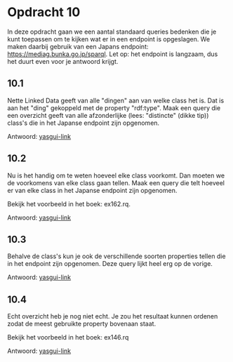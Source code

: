 # Opdracht 10
In deze opdracht gaan we een aantal standaard queries bedenken die je kunt toepassen om te kijken wat er in een endpoint is opgeslagen. We maken daarbij gebruik van een Japans endpoint: 
https://mediag.bunka.go.jp/sparql. Let op: het endpoint is langzaam, dus het duurt even voor je antwoord krijgt.

## 10.1 

Nette Linked Data geeft van alle "dingen" aan van welke class het is. Dat is aan het "ding" gekoppeld met de property "rdf:type". Maak een query die een overzicht geeft van alle afzonderlijke (lees: "distincte" (dikke tip)) class's die in het Japanse endpoint zijn opgenomen.

Antwoord: [yasgui-link](https://yasgui.triply.cc/?query=PREFIX%20rdf%3A%20%3Chttp%3A%2F%2Fwww.w3.org%2F1999%2F02%2F22-rdf-syntax-ns%23%3E%0APREFIX%20rdfs%3A%20%3Chttp%3A%2F%2Fwww.w3.org%2F2000%2F01%2Frdf-schema%23%3E%0ASELECT%20*%20WHERE%20%7B%0A%20%20%3Fsub%20%3Fpred%20%3Fobj%20.%0A%7D%20%0ALIMIT%2010&endpoint=http%3A%2F%2Fldf.fi%2Fmufi%2Fsparql#query=PREFIX%20rdf%3A%20%3Chttp%3A%2F%2Fwww.w3.org%2F1999%2F02%2F22-rdf-syntax-ns%23%3E%0ASELECT%20DISTINCT%20%3Fclass%20WHERE%20%7B%0A%20%20%3Fsub%20rdf%3Atype%20%3Fclass%20.%0A%7D%20&endpoint=https%3A%2F%2Fmediag.bunka.go.jp%2Fsparql&requestMethod=POST&tabTitle=Query&headers=%7B%7D&contentTypeConstruct=application%2Fn-triples%2C*%2F*%3Bq%3D0.9&contentTypeSelect=application%2Fsparql-results%2Bjson%2C*%2F*%3Bq%3D0.9&outputFormat=table)

## 10.2 
Nu is het handig om te weten hoeveel elke class voorkomt. Dan moeten we de voorkomens van elke class gaan tellen. Maak een query die telt hoeveel er van elke class in het Japanse endpoint zijn opgenomen.

Bekijk het voorbeeld in het boek: ex162.rq.

Antwoord: [yasgui-link](https://yasgui.triply.cc/?query=PREFIX%20rdf%3A%20%3Chttp%3A%2F%2Fwww.w3.org%2F1999%2F02%2F22-rdf-syntax-ns%23%3E%0APREFIX%20rdfs%3A%20%3Chttp%3A%2F%2Fwww.w3.org%2F2000%2F01%2Frdf-schema%23%3E%0ASELECT%20*%20WHERE%20%7B%0A%20%20%3Fsub%20%3Fpred%20%3Fobj%20.%0A%7D%20%0ALIMIT%2010&endpoint=http%3A%2F%2Fldf.fi%2Fmufi%2Fsparql#query=PREFIX%20rdf%3A%20%3Chttp%3A%2F%2Fwww.w3.org%2F1999%2F02%2F22-rdf-syntax-ns%23%3E%0ASELECT%20%3Fclass%20(COUNT(%3Fclass)%20AS%20%3FclassCount)%20WHERE%20%7B%0A%20%20%3Fsub%20rdf%3Atype%20%3Fclass%20.%0A%7D%20%0AGROUP%20BY%20%3Fclass&endpoint=https%3A%2F%2Fmediag.bunka.go.jp%2Fsparql&requestMethod=POST&tabTitle=Query%201&headers=%7B%7D&contentTypeConstruct=application%2Fn-triples%2C*%2F*%3Bq%3D0.9&contentTypeSelect=application%2Fsparql-results%2Bjson%2C*%2F*%3Bq%3D0.9&outputFormat=table)

## 10.3
Behalve de class's kun je ook de verschillende soorten properties tellen die in het endpoint zijn opgenomen. Deze query lijkt heel erg op de vorige.

Antwoord: [yasgui-link](https://yasgui.triply.cc/?query=PREFIX%20rdf%3A%20%3Chttp%3A%2F%2Fwww.w3.org%2F1999%2F02%2F22-rdf-syntax-ns%23%3E%0APREFIX%20rdfs%3A%20%3Chttp%3A%2F%2Fwww.w3.org%2F2000%2F01%2Frdf-schema%23%3E%0ASELECT%20*%20WHERE%20%7B%0A%20%20%3Fsub%20%3Fpred%20%3Fobj%20.%0A%7D%20%0ALIMIT%2010&endpoint=http%3A%2F%2Fldf.fi%2Fmufi%2Fsparql#query=SELECT%20%3Fpred%20(COUNT(%3Fpred)%20AS%20%3FpredCount)%20WHERE%20%7B%0A%20%20%3Fsub%20%3Fpred%20%3Fobj%20.%0A%7D%20%0AGROUP%20BY%20%3Fpred&endpoint=https%3A%2F%2Fmediag.bunka.go.jp%2Fsparql&requestMethod=POST&tabTitle=Query%201&headers=%7B%7D&contentTypeConstruct=application%2Fn-triples%2C*%2F*%3Bq%3D0.9&contentTypeSelect=application%2Fsparql-results%2Bjson%2C*%2F*%3Bq%3D0.9&outputFormat=table)

## 10.4
Echt overzicht heb je nog niet echt. Je zou het resultaat kunnen ordenen zodat de meest gebruikte property bovenaan staat.

Bekijk het voorbeeld in het boek: ex146.rq

Antwoord: [yasgui-link](https://yasgui.triply.cc/?query=PREFIX%20rdf%3A%20%3Chttp%3A%2F%2Fwww.w3.org%2F1999%2F02%2F22-rdf-syntax-ns%23%3E%0APREFIX%20rdfs%3A%20%3Chttp%3A%2F%2Fwww.w3.org%2F2000%2F01%2Frdf-schema%23%3E%0ASELECT%20*%20WHERE%20%7B%0A%20%20%3Fsub%20%3Fpred%20%3Fobj%20.%0A%7D%20%0ALIMIT%2010&endpoint=http%3A%2F%2Fldf.fi%2Fmufi%2Fsparql#query=SELECT%20%3Fpred%20(COUNT(%3Fpred)%20AS%20%3FpredCount)%20WHERE%20%7B%0A%20%20%3Fsub%20%3Fpred%20%3Fobj%20.%0A%7D%20%0AGROUP%20BY%20%3Fpred%0AORDER%20BY%20DESC(%3FpredCount)&endpoint=https%3A%2F%2Fmediag.bunka.go.jp%2Fsparql&requestMethod=POST&tabTitle=Query%201&headers=%7B%7D&contentTypeConstruct=application%2Fn-triples%2C*%2F*%3Bq%3D0.9&contentTypeSelect=application%2Fsparql-results%2Bjson%2C*%2F*%3Bq%3D0.9&outputFormat=table)

